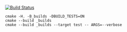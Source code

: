 [![Build Status](https://travis-ci.org/ridesver/tree.svg?branch=master)](https://travis-ci.org/ridesver/tree)

```
cmake -H. -B_builds -DBUILD_TESTS=ON
cmake --build _builds
cmake --build _builds --target test -- ARGS=--verbose
```
